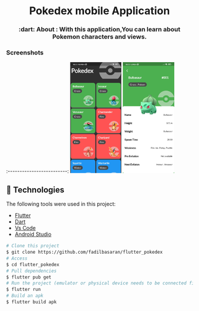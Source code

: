 
<h1 align="center">Pokedex mobile Application</h1>

<h3 align="center">
   :dart: About : 
  With this application,You can learn about Pokemon characters and views.
</h3>

### Screenshots     
:-------------------------:
<img src="images/Screenshot for github/flutter_pokedex_1.jpg" height="300em" />
<img src="images/Screenshot for github/flutter_pokedex_2.jpg" height="300em" />

## :rocket: Technologies ##

The following tools were used in this project:

- [Flutter](https://flutter.dev/)
- [Dart](https://dart.dev/)
- [Vs Code](https://code.visualstudio.com/)
- [Android Studio](https://developer.android.com/studio?gclid=Cj0KCQiAyJOBBhDCARIsAJG2h5eL8TqlTcYWCGcBIPw1fvDCI8-HFaYlvzdfH8GUd_-j9kX9SbFTTJkaAo3MEALw_wcB&gclsrc=aw.ds)

```bash
# Clone this project
$ git clone https://github.com/fadilbasaran/flutter_pokedex
# Access
$ cd flutter_pokedex
# Pull dependencies
$ flutter pub get
# Run the project (emulator or physical device needs to be connected first)
$ flutter run
# Build an apk
$ flutter build apk
```

